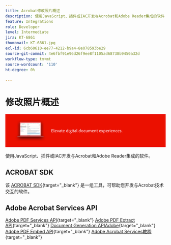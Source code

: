 ```yaml
---
title: Acrobat修改照片概述
description: 使用JavaScript、插件或IAC开发与Acrobat和Adobe Reader集成的软件
feature: Integrations
role: Developer
level: Intermediate
jira: KT-6861
thumbnail: KT-6861.jpg
exl-id: 6cb60610-ee77-4212-b9a4-8e078593be29
source-git-commit: 4e6fbf91e96d26f9ee8f1105ad68738b9450a32d
workflow-type: tm+mt
source-wordcount: '110'
ht-degree: 0%

---
```


# 修改照片概述

![Acrobat修改照片图像](../assets/Hero-Develop.png)

使用JavaScript、插件或IAC开发与Acrobat和Adobe Reader集成的软件。

## ACROBAT SDK

该 [ACROBAT SDK](https://opensource.adobe.com/dc-acrobat-sdk-docs/acrobatsdk/){target="_blank"} 是一组工具，可帮助您开发与Acrobat技术交互的软件。

## Adobe Acrobat Services API

[Adobe PDF Services API](https://developer.adobe.com/document-services/apis/pdf-services/){target="_blank"}
[Adobe PDF Extract API](https://developer.adobe.com/document-services/apis/pdf-extract/){target="_blank"}
[Document Generation APIAdobe](https://developer.adobe.com/document-services/apis/doc-generation/){target="_blank"}
[Adobe PDF Embed API](https://developer.adobe.com/document-services/apis/pdf-embed/){target="_blank"}
[Adobe Acrobat Services教程](https://experienceleague.adobe.com/docs/acrobat-services-learn/tutorials/overview.html){target="_blank"}
